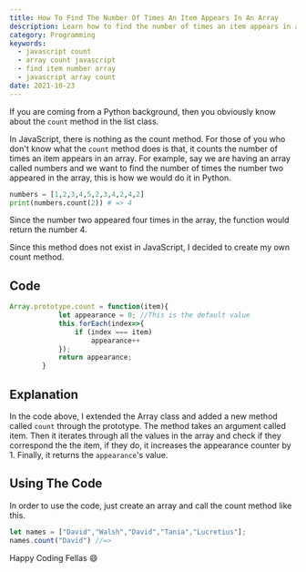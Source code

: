 ```yaml
---
title: How To Find The Number Of Times An Item Appears In An Array
description: Learn how to find the number of times an item appears in an array in JavaScript
category: Programming
keywords:
  - javascript count	
  - array count javascript
  - find item number array
  - javascript array count
date: 2021-10-23
---
```


<p class="intro">
    If you are coming from a Python background, then you obviously know about the <code>count</code> method in the list class.
</p>

In JavaScript, there is nothing as the count method. For those of you who don't know what the `count` method does is that, it counts the number of times an item appears in an array. For example, say we are having an array called numbers and we want to find the number of times the number two appeared in the array, this is how we would do it in Python.

```python
numbers = [1,2,3,4,5,2,3,4,2,4,2]
print(numbers.count(2)) # => 4
```

Since the number two appeared four times in the array, the function would return the number 4.

 Since this method does not exist in JavaScript, I decided to create my own count method.

## Code

```javascript
Array.prototype.count = function(item){ 
			let appearance = 0; //This is the default value
			this.forEach(index=>{
				if (index === item)
					appearance++
			});
			return appearance;
		}
```



## Explanation

In the code above, I extended the Array class and added a new method called `count` through the prototype. The method takes an argument called item. Then it iterates through all the values in the array and check if they correspond the the item, if they do, it increases the appearance counter by 1. Finally, it returns the `appearance`'s value.

## Using The Code

In order to use the code, just create an array and call the count method like this.

```javascript
let names = ["David","Walsh","David","Tania","Lucretius"];
names.count("David") //=>
```

Happy Coding Fellas :smile:



